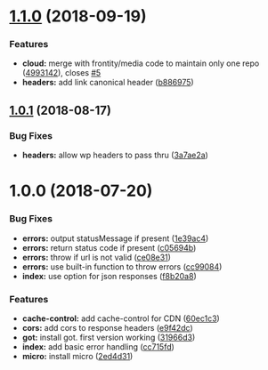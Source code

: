 # [1.1.0](https://github.com/frontity/cloud/compare/v1.0.1...v1.1.0) (2018-09-19)


### Features

* **cloud:** merge with frontity/media code to maintain only one repo ([4993142](https://github.com/frontity/cloud/commit/4993142)), closes [#5](https://github.com/frontity/cloud/issues/5)
* **headers:** add link canonical header ([b886975](https://github.com/frontity/cloud/commit/b886975))

## [1.0.1](https://github.com/frontity/cloud/compare/v1.0.0...v1.0.1) (2018-08-17)


### Bug Fixes

* **headers:** allow wp headers to pass thru ([3a7ae2a](https://github.com/frontity/cloud/commit/3a7ae2a))

# 1.0.0 (2018-07-20)


### Bug Fixes

* **errors:** output statusMessage if present ([1e39ac4](https://github.com/frontity/cloud/commit/1e39ac4))
* **errors:** return status code if present ([c05694b](https://github.com/frontity/cloud/commit/c05694b))
* **errors:** throw if url is not valid ([ce08e31](https://github.com/frontity/cloud/commit/ce08e31))
* **errors:** use built-in function to throw errors ([cc99084](https://github.com/frontity/cloud/commit/cc99084))
* **index:** use option for json responses ([f8b20a8](https://github.com/frontity/cloud/commit/f8b20a8))


### Features

* **cache-control:** add cache-control for CDN ([60ec1c3](https://github.com/frontity/cloud/commit/60ec1c3))
* **cors:** add cors to response headers ([e9f42dc](https://github.com/frontity/cloud/commit/e9f42dc))
* **got:** install got. first version working ([31966d3](https://github.com/frontity/cloud/commit/31966d3))
* **index:** add basic error handling ([cc715fd](https://github.com/frontity/cloud/commit/cc715fd))
* **micro:** install micro ([2ed4d31](https://github.com/frontity/cloud/commit/2ed4d31))

